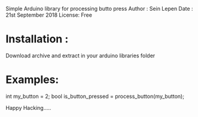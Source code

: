 Simple Arduino library for processing butto press
Author : Sein Lepen
Date   : 21st September 2018
License: Free


Installation :
==============
Download archive and extract in your arduino libraries folder

Examples:
========
int my_button = 2;
bool is_button_pressed = process_button(my_button);

Happy Hacking.....